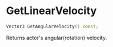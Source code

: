 # GetLinearVelocity

```c++
Vector3 GetAngularVelocity() const;
```

Returns actor's angular(rotation) velocity.